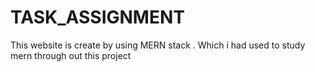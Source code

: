 # TASK_ASSIGNMENT
 This website is create by using MERN stack . Which i had used to study mern through out this project
